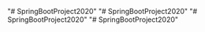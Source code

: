 "# SpringBootProject2020" 
"# SpringBootProject2020" 
"# SpringBootProject2020" 
"# SpringBootProject2020" 
